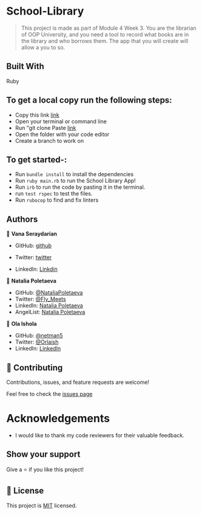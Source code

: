 # School-Library
> This project is made as part of Module 4 Week 3. You are the librarian of OOP University, and you need a tool to record what books are in the library and who borrows them. The app that you will create will allow a you to so.

## Built With
Ruby

## To get a local copy run the following steps:
- Copy this link [link](https://github.com/VSeray/School-Library.git)
- Open your terminal or command line
- Run "git clone Paste [link](https://github.com/VSeray/School-Library.git)
- Open the folder with your code editor
- Create a branch to work on

## To get started-:
  - Run `bundle install` to install the dependencies
  - Run  `ruby main.rb` to run the School Library App!
  - Run `irb` to run the code by pasting it in the terminal.
  - run `test rspec` to test the files.
  - Run `rubocop` to find and fix linters

  ## Authors

👤 **Vana Seraydarian**

- GitHub: [github](https://github.com/VSeray)

- Twitter: [twitter](https://twitter.com/home)

- LinkedIn: [Linkdin](https://www.linkedin.com/in/vana-seraydarian-936687191/?lipi=urn%3Ali%3Apage%3Ad_flagship3_feed%3BNyso4dw6Tz6UBL%2Fqkjvtvw%3D%3D)

👤 **Natalia Poletaeva**

- GitHub: [@NataliaPoletaeva](https://github.com/NataliaPoletaeva)
- Twitter: [@Fly_Meets](https://twitter.com/Fly_Meets)
- LinkedIn: [Natalia Poletaeva](https://www.linkedin.com/in/nataliapoletaeva/)
- AngelList: [Natalia Poletaeva](https://angel.co/u/natalia-poletaeva-1)

👤 **Ola Ishola**

- GitHub: [@netman5](https://github.com/netman5)
- Twitter: [@Orlaish](https://twitter.com/Orlaish)
- LinkedIn: [LinkedIn](https://www.linkedin.com/in/ola-ishola/)

## 🤝 Contributing

Contributions, issues, and feature requests are welcome!

Feel free to check the [issues page](https://github.com/VSeray/School-Library/issues)

# Acknowledgements
- I would like to thank my code reviewers for their valuable feedback.

## Show your support

Give a ⭐️ if you like this project!

## 📝 License
This project is [MIT](https://github.com/microverseinc/readme-template/blob/master/MIT.md) licensed.


